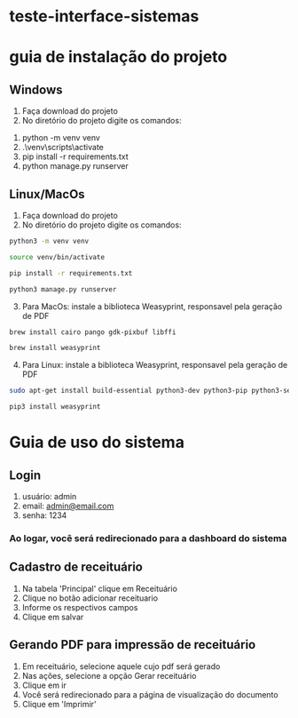 # teste-interface-sistemas

# guia de instalação do projeto

## Windows
1. Faça download do projeto
2. No diretório do projeto digite os comandos:
<ol>
    <li>python -m venv venv</li>
    <li>.\venv\scripts\activate</li>
    <li>pip install -r requirements.txt</li>
    <li>python manage.py runserver </li>
</ol>


## Linux/MacOs
1. Faça download do projeto
2. No diretório do projeto digite os comandos:

```sh 
python3 -m venv venv
```
```sh 
source venv/bin/activate
```
```sh 
pip install -r requirements.txt
```
```sh 
python3 manage.py runserver
```


3. Para MacOs: instale a biblioteca Weasyprint, responsavel pela geração de PDF

```sh
brew install cairo pango gdk-pixbuf libffi
```
```sh
brew install weasyprint
```
 

4. Para Linux: instale a biblioteca Weasyprint, responsavel pela geração de PDF
```sh 
sudo apt-get install build-essential python3-dev python3-pip python3-setuptools python3-wheel python3-cffi libcairo2 libpango-1.0-0 libpangocairo-1.0-0 libgdk-pixbuf2.0-0 libffi-dev shared-mime-info
```

```sh 
pip3 install weasyprint
``` 


# Guia de uso do sistema

## Login

1. usuário: admin
2. email: admin@email.com
3. senha: 1234

### Ao logar, você será redirecionado para a dashboard do sistema

## Cadastro de receituário

1. Na tabela 'Principal' clique em Receituário
2. Clique no botão adicionar receituario
3. Informe os respectivos campos
4. Clique em salvar

## Gerando PDF para impressão de receituário
1. Em receituário, selecione aquele cujo pdf será gerado
2. Nas ações, selecione a opção Gerar receituário
3. Clique em ir
4. Você será redirecionado para a página de visualização do documento
5. Clique em 'Imprimir'


